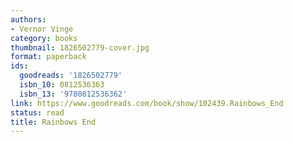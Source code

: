 ```yaml
---
authors:
- Vernor Vinge
category: books
thumbnail: 1826502779-cover.jpg
format: paperback
ids:
  goodreads: '1826502779'
  isbn_10: 0812536363
  isbn_13: '9780812536362'
link: https://www.goodreads.com/book/show/102439.Rainbows_End
status: read
title: Rainbows End
---
```

